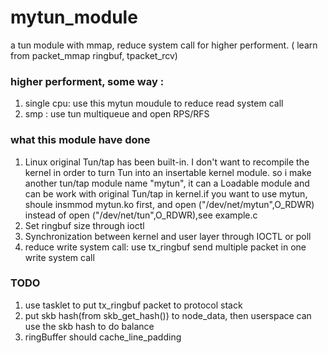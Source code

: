 # mytun_module
a tun module with mmap, reduce system call for higher performent. ( learn from packet_mmap ringbuf, tpacket_rcv)

###   higher performent, some way :
1. single cpu:  use this mytun moudule to reduce read system call
2.  smp : use tun multiqueue and open RPS/RFS 

### what this module have done
1. Linux original Tun/tap has been built-in.  I don't want to recompile the kernel in order to turn Tun into an insertable kernel module. so i make another tun/tap module name "mytun", it can a Loadable module and can be work with original Tun/tap in kernel.if you want to use mytun, shoule insmmod mytun.ko first, and open ("/dev/net/mytun",O_RDWR) instead of open ("/dev/net/tun",O_RDWR),see example.c
2. Set ringbuf size through ioctl
3. Synchronization between kernel and user layer through IOCTL or poll
4. reduce write system call: use tx_ringbuf send multiple packet in one write system call
### TODO
1. use tasklet to put tx_ringbuf packet to protocol stack
2. put skb hash(from skb_get_hash()) to node_data, then userspace can use the skb hash to do balance
3. ringBuffer  should cache_line_padding

